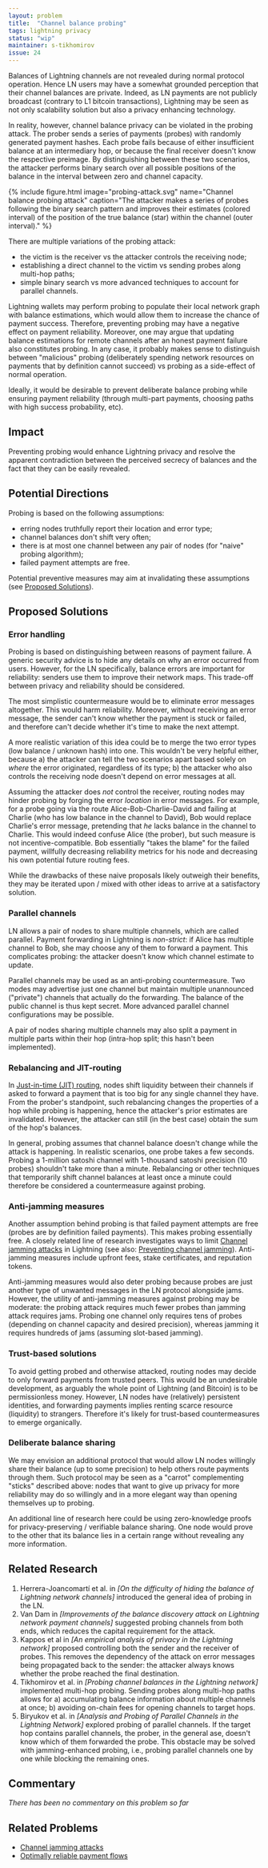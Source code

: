 ```yaml
---
layout: problem
title:  "Channel balance probing"
tags: lightning privacy
status: "wip"
maintainer: s-tikhomirov
issue: 24
---
```


Balances of Lightning channels are not revealed during normal protocol operation. Hence LN users may have a somewhat grounded perception that their channel balances are private. Indeed, as LN payments are not publicly broadcast (contrary to L1 bitcoin transactions), Lightning may be seen as not only scalability solution but also a privacy enhancing technology.

In reality, however, channel balance privacy can be violated in the probing attack. The prober sends a series of payments (probes) with randomly generated payment hashes. Each probe fails because of either insufficient balance at an intermediary hop, or because the final receiver doesn't know the respective preimage. By distinguishing between these two scenarios, the attacker performs binary search over all possible positions of the balance in the interval between zero and channel capacity.

{% include figure.html image="probing-attack.svg" name="Channel balance probing attack" caption="The attacker makes a series of probes following the binary search pattern and improves their estimates (colored interval) of the position of the true balance (star) within the channel (outer interval)."
%}

There are multiple variations of the probing attack:
- the victim is the receiver vs the attacker controls the receiving node;
- establishing a direct channel to the victim vs sending probes along multi-hop paths;
- simple binary search vs more advanced techniques to account for parallel channels.

Lightning wallets may perform probing to populate their local network graph with balance estimations, which would allow them to increase the chance of payment success. Therefore, preventing probing may have a negative effect on payment reliability. Moreover, one may argue that updating balance estimations for remote channels after an honest payment failure also constitutes probing. In any case, it probably makes sense to distinguish between "malicious" probing (deliberately spending network resources on payments that by definition cannot succeed) vs probing as a side-effect of normal operation.

Ideally, it would be desirable to prevent deliberate balance probing while ensuring payment reliability (through multi-part payments, choosing paths with high success probability, etc).


## Impact

Preventing probing would enhance Lightning privacy and resolve the apparent contradiction between the perceived secrecy of balances and the fact that they can be easily revealed.


## Potential Directions

Probing is based on the following assumptions:
- erring nodes truthfully report their location and error type;
- channel balances don't shift very often;
- there is at most one channel between any pair of nodes (for "naive" probing algorithm);
- failed payment attempts are free.

Potential preventive measures may aim at invalidating these assumptions (see [Proposed Solutions](#proposed-solutions)).


## Proposed Solutions

### Error handling

Probing is based on distinguishing between reasons of payment failure. A generic security advice is to hide any details on why an error occurred from users. However, for the LN specifically, balance errors are important for reliability: senders use them to improve their network maps. This trade-off between privacy and reliability should be considered.

The most simplistic countermeasure would be to eliminate error messages altogether. This would harm reliability. Moreover, without receiving an error message, the sender can't know whether the payment is stuck or failed, and therefore can't decide whether it's time to make the next attempt.

A more realistic variation of this idea could be to merge the two error types (low balance / unknown hash) into one. This wouldn't be very helpful either, because a) the attacker can tell the two scenarios apart based solely on _where_ the error originated, regardless of its type; b) the attacker who also controls the receiving node doesn't depend on error messages at all.

Assuming the attacker does _not_ control the receiver, routing nodes may hinder probing by forging the error _location_ in error messages. For example, for a probe going via the route Alice-Bob-Charlie-David and failing at Charlie (who has low balance in the channel to David), Bob would replace Charlie's error message, pretending that _he_ lacks balance in the channel to Charlie. This would indeed confuse Alice (the prober), but such measure is not incentive-compatible. Bob essentially "takes the blame" for the failed payment, willfully decreasing reliability metrics for his node and decreasing his own potential future routing fees.

While the drawbacks of these naive proposals likely outweigh their benefits, they may be iterated upon / mixed with other ideas to arrive at a satisfactory solution.


### Parallel channels

LN allows a pair of nodes to share multiple channels, which are called parallel. Payment forwarding in Lightning is _non-strict_: if Alice has multiple channel to Bob, she may choose any of them to forward a payment. This complicates probing: the attacker doesn't know which channel estimate to update.

Parallel channels may be used as an anti-probing countermeasure. Two modes may advertise just one channel but maintain multiple unannounced ("private") channels that actually do the forwarding. The balance of the public channel is thus kept secret. More advanced parallel channel configurations may be possible.

A pair of nodes sharing multiple channels may also split a payment in multiple parts within their hop (intra-hop split; this hasn't been implemented).


### Rebalancing and JIT-routing

In [Just-in-time (JIT) routing], nodes shift liquidity between their channels if asked to forward a payment that is too big for any single channel they have. From the prober's standpoint, such rebalancing changes the properties of a hop while probing is happening, hence the attacker's prior estimates are invalidated. However, the attacker can still (in the best case) obtain the sum of the hop's balances.

In general, probing assumes that channel balance doesn't change while the attack is happening. In realistic scenarios, one probe takes a few seconds. Probing a 1-million satoshi channel with 1-thousand satoshi precision (10 probes)  shouldn't take more than a minute. Rebalancing or other techniques that temporarily shift channel balances at least once a minute could therefore be considered a countermeasure against probing.


### Anti-jamming measures

Another assumption behind probing is that failed payment attempts are free (probes are by definition failed payments). This makes probing essentially free. A closely related line of research investigates ways to limit [Channel jamming attacks] in Lightning (see also: [Preventing channel jamming]). Anti-jamming measures include upfront fees, stake certificates, and reputation tokens.

Anti-jamming measures would also deter probing because probes are just another type of unwanted messages in the LN protocol alongside jams. However, the utility of anti-jamming measures against probing may be moderate: the probing attack requires much fewer probes than jamming attack requires jams. Probing one channel only requires tens of probes (depending on channel capacity and desired precision), whereas jamming it requires hundreds of jams (assuming slot-based jamming).


### Trust-based solutions

To avoid getting probed and otherwise attacked, routing nodes may decide to only forward payments from trusted peers. This would be an undesirable development, as arguably the whole point of Lightning (and Bitcoin) is to be permissionless money. However, LN nodes have (relatively) persistent identities, and forwarding payments implies renting scarce resource (liquidity) to strangers. Therefore it's likely for trust-based countermeasures to emerge organically.


### Deliberate balance sharing

We may envision an additional protocol that would allow LN nodes willingly share their balance (up to some precision) to help others route payments through them. Such protocol may be seen as a "carrot" complementing "sticks" described above: nodes that want to give up privacy for more reliability may do so willingly and in a more elegant way than opening themselves up to probing.

An additional line of research here could be using zero-knowledge proofs for privacy-preserving / verifiable balance sharing. One node would prove to the other that its balance lies in a certain range without revealing any more information.


## Related Research

1. Herrera-Joancomartí et al. in *[On the difficulty of hiding the balance of Lightning network channels]* introduced the general idea of probing in the LN.
2. Van Dam in *[Improvements of the balance discovery attack on Lightning network payment channels]* suggested probing channels from both ends, which reduces the capital requirement for the attack.
3. Kappos et al in *[An empirical analysis of privacy in the Lightning network]* proposed controlling both the sender and the receiver of probes. This removes the dependency of the attack on error messages being propagated back to the sender: the attacker always knows whether the probe reached the final destination.
4. Tikhomirov et al. in *[Probing channel balances in the Lightning network]* implemented multi-hop probing. Sending probes along multi-hop paths allows for a) accumulating balance information about multiple channels at once; b) avoiding on-chain fees for opening channels to target hops.
5. Biryukov et al. in *[Analysis and Probing of Parallel Channels in the Lightning Network]* explored probing of parallel channels. If the target hop contains parallel channels, the prober, in the general ase, doesn't know which of them forwarded the probe. This obstacle may be solved with jamming-enhanced probing, i.e., probing parallel channels one by one while blocking the remaining ones.


## Commentary

<!-- This is where you can post relevant informal and opinionated comments from various sources on the problem. -->
<!-- Also you or anyone else can add conjecture to this section (after review). -->
<!-- In general, this is not a comments section (use the issue for that). -->

*There has been no commentary on this problem so far*


## Related Problems

- [Channel jamming attacks]
- [Optimally reliable payment flows]


[Channel jamming attacks]: https://bitcoinops.org/en/topics/channel-jamming-attacks/
[Preventing channel jamming]: https://blog.bitmex.com/preventing-channel-jamming/
[Just-in-time (JIT) routing]: https://bitcoinops.org/en/topics/jit-routing/
[Optimally reliable payment flows]: (https://arxiv.org/abs/2107.05322)